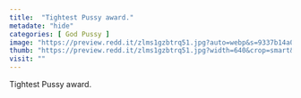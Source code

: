 ```yaml
---
title:  "Tightest Pussy award."
metadate: "hide"
categories: [ God Pussy ]
image: "https://preview.redd.it/zlms1gzbtrq51.jpg?auto=webp&s=9337b14a06ca50606d14ac140657f45911aad2a7"
thumb: "https://preview.redd.it/zlms1gzbtrq51.jpg?width=640&crop=smart&auto=webp&s=e50befcd8c1a8a50ff1887e44bdf7bd9681f344d"
visit: ""
---
```

Tightest Pussy award.
